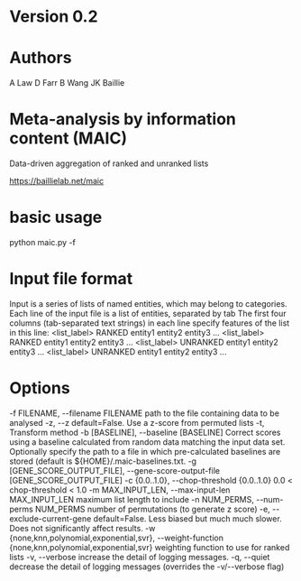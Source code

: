 # Version 0.2

# Authors
A Law
D Farr
B Wang
JK Baillie

# Meta-analysis by information content (MAIC)
Data-driven aggregation of ranked and unranked lists

https://baillielab.net/maic

# basic usage

python maic.py -f <inputfilename>

# Input file format

Input is a series of lists of named entities, which may belong to categories.
Each line of the input file is a list of entities, separated by tab
The first four columns (tab-separated text strings) in each line specify features of the list in this line:
<category>	<list_label>	RANKED	<unused>	entity1	entity2	entity3	...
<category>	<list_label>	RANKED	<unused>	entity1	entity2	entity3	...
<category>	<list_label>	UNRANKED	<unused>	entity1	entity2	entity3	...
<category>	<list_label>	UNRANKED	<unused>	entity1	entity2	entity3	...

# Options
  -f FILENAME, --filename FILENAME
                        path to the file containing data to be analysed
  -z, --z               default=False. Use a z-score from permuted lists
  -t,                   Transform method
  -b [BASELINE], --baseline [BASELINE]
                        Correct scores using a baseline calculated from random
                        data matching the input data set. Optionally specify
                        the path to a file in which pre-calculated baselines
                        are stored (default is ${HOME}/.maic-baselines.txt.
  -g [GENE_SCORE_OUTPUT_FILE], --gene-score-output-file [GENE_SCORE_OUTPUT_FILE]
  -c {0.0..1.0}, --chop-threshold {0.0..1.0}
                        0.0 < chop-threshold < 1.0
  -m MAX_INPUT_LEN, --max-input-len MAX_INPUT_LEN
                        maximum list length to include
  -n NUM_PERMS, --num-perms NUM_PERMS
                        number of permutations (to generate z score)
  -e, --exclude-current-gene
                        default=False. Less biased but much much slower. Does
                        not significantly affect results.
  -w {none,knn,polynomial,exponential,svr}, --weight-function {none,knn,polynomial,exponential,svr}
                        weighting function to use for ranked lists
  -v, --verbose         increase the detail of logging messages.
  -q, --quiet           decrease the detail of logging messages (overrides the
                        -v/--verbose flag)
